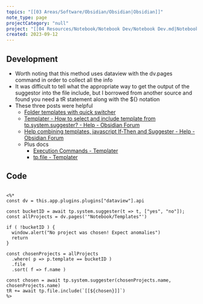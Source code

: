 ```yaml
---
topics: "[[03 Areas/Software/Obsidian/Obsidian|Obsidian]]"
note_type: page
projectCategory: "null"
project: "[[04 Resources/Notebook/Notebook Dev/Notebook Dev.md|Notebook Dev]]"
created: 2023-09-12
---
```


## Development
- Worth noting that this method uses dataview with the dv.pages command in order to collect all the info
- It was difficult to tell what the appropriate way to get the output of the suggestor into the file include, but I borrowed from another source and found you need a tR statement along with the ${} notation
- These three posts were helpful
	- [Folder templates with quick switcher](https://zachyoung.dev/posts/folder-templates-with-quick-switcher)
	- [Templater - How to select and include template from tp.system.suggester? - Help - Obsidian Forum](https://forum.obsidian.md/t/templater-how-to-select-and-include-template-from-tp-system-suggester/45158/2)
	- [Help combining templates, javascript If-Then and Suggester - Help - Obsidian Forum](https://forum.obsidian.md/t/help-combining-templates-javascript-if-then-and-suggester/60672/5)
	- Plus docs 
		- [Execution Commands - Templater](https://silentvoid13.github.io/Templater/commands/execution-command.html)
		- [tp.file - Templater](https://silentvoid13.github.io/Templater/internal-functions/internal-modules/file-module.html#tpfileincludeinclude_link-string--tfile)

## Code
```

<%* 
const dv = this.app.plugins.plugins["dataview"].api

const bucketID = await tp.system.suggester(t => t, ["yes", "no"]);
const allProjects = dv.pages('"Notebook/Templates"')

if ( !bucketID ) {
  window.alert("No project was chosen! Expect anomalies")
  return
}

const chosenProjects = allProjects
  .where( p => p.template == bucketID )
  .file
  .sort( f => f.name )
  
const chosen = await tp.system.suggester(chosenProjects.name, chosenProjects.name)
tR += await tp.file.include(`[[${chosen}]]`)
%>
```



